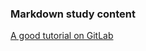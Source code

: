 ### Markdown study content
[A good tutorial on GitLab](https://gitlab.com/help/user/markdown#wiki-specific-markdown)
